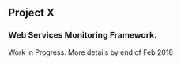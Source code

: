## Project X
### Web Services Monitoring Framework.

Work in Progress. More details by end of Feb 2018
